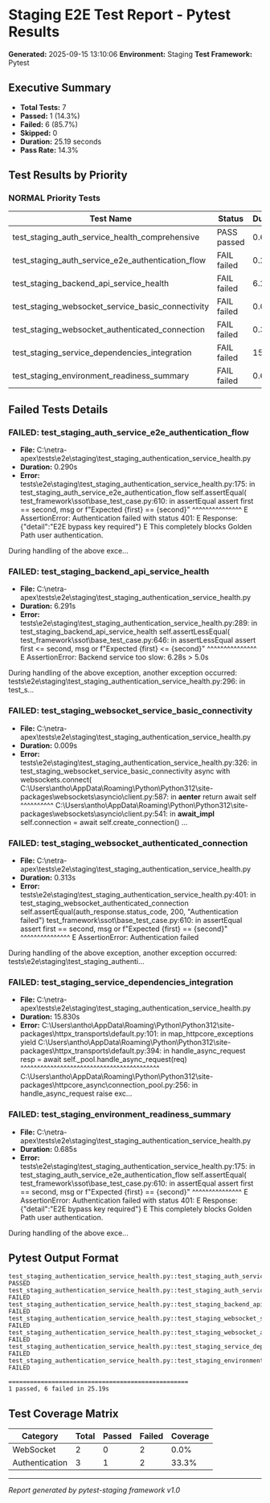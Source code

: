 # Staging E2E Test Report - Pytest Results

**Generated:** 2025-09-15 13:10:06
**Environment:** Staging
**Test Framework:** Pytest

## Executive Summary

- **Total Tests:** 7
- **Passed:** 1 (14.3%)
- **Failed:** 6 (85.7%)
- **Skipped:** 0
- **Duration:** 25.19 seconds
- **Pass Rate:** 14.3%

## Test Results by Priority

### NORMAL Priority Tests

| Test Name | Status | Duration | File |
|-----------|--------|----------|------|
| test_staging_auth_service_health_comprehensive | PASS passed | 0.601s | test_staging_authentication_service_health.py |
| test_staging_auth_service_e2e_authentication_flow | FAIL failed | 0.290s | test_staging_authentication_service_health.py |
| test_staging_backend_api_service_health | FAIL failed | 6.291s | test_staging_authentication_service_health.py |
| test_staging_websocket_service_basic_connectivity | FAIL failed | 0.009s | test_staging_authentication_service_health.py |
| test_staging_websocket_authenticated_connection | FAIL failed | 0.313s | test_staging_authentication_service_health.py |
| test_staging_service_dependencies_integration | FAIL failed | 15.830s | test_staging_authentication_service_health.py |
| test_staging_environment_readiness_summary | FAIL failed | 0.685s | test_staging_authentication_service_health.py |

## Failed Tests Details

### FAILED: test_staging_auth_service_e2e_authentication_flow
- **File:** C:\netra-apex\tests\e2e\staging\test_staging_authentication_service_health.py
- **Duration:** 0.290s
- **Error:** tests\e2e\staging\test_staging_authentication_service_health.py:175: in test_staging_auth_service_e2e_authentication_flow
    self.assertEqual(
test_framework\ssot\base_test_case.py:610: in assertEqual
    assert first == second, msg or f"Expected {first} == {second}"
           ^^^^^^^^^^^^^^^
E   AssertionError: Authentication failed with status 401:
E   Response: {"detail":"E2E bypass key required"}
E   This completely blocks Golden Path user authentication.

During handling of the above exce...

### FAILED: test_staging_backend_api_service_health
- **File:** C:\netra-apex\tests\e2e\staging\test_staging_authentication_service_health.py
- **Duration:** 6.291s
- **Error:** tests\e2e\staging\test_staging_authentication_service_health.py:289: in test_staging_backend_api_service_health
    self.assertLessEqual(
test_framework\ssot\base_test_case.py:646: in assertLessEqual
    assert first <= second, msg or f"Expected {first} <= {second}"
           ^^^^^^^^^^^^^^^
E   AssertionError: Backend service too slow: 6.28s > 5.0s

During handling of the above exception, another exception occurred:
tests\e2e\staging\test_staging_authentication_service_health.py:296: in test_s...

### FAILED: test_staging_websocket_service_basic_connectivity
- **File:** C:\netra-apex\tests\e2e\staging\test_staging_authentication_service_health.py
- **Duration:** 0.009s
- **Error:** tests\e2e\staging\test_staging_authentication_service_health.py:326: in test_staging_websocket_service_basic_connectivity
    async with websockets.connect(
C:\Users\antho\AppData\Roaming\Python\Python312\site-packages\websockets\asyncio\client.py:587: in __aenter__
    return await self
           ^^^^^^^^^^
C:\Users\antho\AppData\Roaming\Python\Python312\site-packages\websockets\asyncio\client.py:541: in __await_impl__
    self.connection = await self.create_connection()
                      ...

### FAILED: test_staging_websocket_authenticated_connection
- **File:** C:\netra-apex\tests\e2e\staging\test_staging_authentication_service_health.py
- **Duration:** 0.313s
- **Error:** tests\e2e\staging\test_staging_authentication_service_health.py:401: in test_staging_websocket_authenticated_connection
    self.assertEqual(auth_response.status_code, 200, "Authentication failed")
test_framework\ssot\base_test_case.py:610: in assertEqual
    assert first == second, msg or f"Expected {first} == {second}"
           ^^^^^^^^^^^^^^^
E   AssertionError: Authentication failed

During handling of the above exception, another exception occurred:
tests\e2e\staging\test_staging_authenti...

### FAILED: test_staging_service_dependencies_integration
- **File:** C:\netra-apex\tests\e2e\staging\test_staging_authentication_service_health.py
- **Duration:** 15.830s
- **Error:** C:\Users\antho\AppData\Roaming\Python\Python312\site-packages\httpx\_transports\default.py:101: in map_httpcore_exceptions
    yield
C:\Users\antho\AppData\Roaming\Python\Python312\site-packages\httpx\_transports\default.py:394: in handle_async_request
    resp = await self._pool.handle_async_request(req)
           ^^^^^^^^^^^^^^^^^^^^^^^^^^^^^^^^^^^^^^^^^^
C:\Users\antho\AppData\Roaming\Python\Python312\site-packages\httpcore\_async\connection_pool.py:256: in handle_async_request
    raise exc...

### FAILED: test_staging_environment_readiness_summary
- **File:** C:\netra-apex\tests\e2e\staging\test_staging_authentication_service_health.py
- **Duration:** 0.685s
- **Error:** tests\e2e\staging\test_staging_authentication_service_health.py:175: in test_staging_auth_service_e2e_authentication_flow
    self.assertEqual(
test_framework\ssot\base_test_case.py:610: in assertEqual
    assert first == second, msg or f"Expected {first} == {second}"
           ^^^^^^^^^^^^^^^
E   AssertionError: Authentication failed with status 401:
E   Response: {"detail":"E2E bypass key required"}
E   This completely blocks Golden Path user authentication.

During handling of the above exce...

## Pytest Output Format

```
test_staging_authentication_service_health.py::test_staging_auth_service_health_comprehensive PASSED
test_staging_authentication_service_health.py::test_staging_auth_service_e2e_authentication_flow FAILED
test_staging_authentication_service_health.py::test_staging_backend_api_service_health FAILED
test_staging_authentication_service_health.py::test_staging_websocket_service_basic_connectivity FAILED
test_staging_authentication_service_health.py::test_staging_websocket_authenticated_connection FAILED
test_staging_authentication_service_health.py::test_staging_service_dependencies_integration FAILED
test_staging_authentication_service_health.py::test_staging_environment_readiness_summary FAILED

==================================================
1 passed, 6 failed in 25.19s
```

## Test Coverage Matrix

| Category | Total | Passed | Failed | Coverage |
|----------|-------|--------|--------|----------|
| WebSocket | 2 | 0 | 2 | 0.0% |
| Authentication | 3 | 1 | 2 | 33.3% |

---
*Report generated by pytest-staging framework v1.0*
